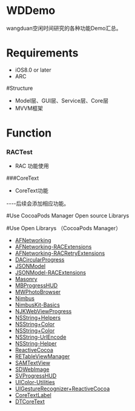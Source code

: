 # WDDemo
wangduan空闲时间研究的各种功能Demo汇总。
# Requirements
* iOS8.0 or later
* ARC

#Structure
* Model层、GUI层、Service层、Core层
* MVVM框架

# Function 
### RACTest
* RAC 功能使用

###CoreText
* CoreText功能

----后续会添加相应功能。

#Use CocoaPods Manager Open source Librarys

#Use Open Librarys （CocoaPods Manager）
* [AFNetworking](https://github.com/AFNetworking/AFNetworking.git)
* [AFNetworking-RACExtensions](https://github.com/CodaFi/AFNetworking-RACExtensions.git)
* [AFNetworking-RACRetryExtensions](https://github.com/legoless/AFNetworking-RACRetryExtensions.git)
* [DACircularProgress](https://github.com/danielamitay/DACircularProgress.git)
* [JSONModel](https://github.com/icanzilb/JSONModel.git)
* [JSONModel-RACExtensions](https://github.com/legoless/JSONModel-RACExtensions.git)
* [Masonry](https://github.com/cloudkite/Masonry)
* [MBProgressHUD](https://github.com/matej/MBProgressHUD.git)
* [MWPhotoBrowser](https://github.com/mwaterfall/MWPhotoBrowser.git)
* [Nimbus](https://github.com/jverkoey/nimbus.git)
* [NimbusKit-Basics](https://github.com/nimbuskit/basics.git)
* [NJKWebViewProgress](https://github.com/ninjinkun/NJKWebViewProgress)
* [NSString+Helpers](https://github.com/Bogdan-Stasjuk/NSString-Helpers.git)
* [NSString+Color](https://github.com/nicolasgoutaland/NSString-Color.git)
* [NSString+Color](https://github.com/nicolasgoutaland/NSString-Color.git)
* [NSString-UrlEncode](https://github.com/kevinrenskers/NSString-URLEncode.git)
* [NSString-Helper](https://github.com/giuseppenucifora/NSString-Helper.git)
* [ReactiveCocoa](https://github.com/ReactiveCocoa/ReactiveCocoa)
* [RETableViewManager](https://github.com/romaonthego/RETableViewManager.git)
* [SAMTextView](https://github.com/soffes/SAMTextView.git)
* [SDWebImage](https://github.com/rs/SDWebImage.git)
* [SVProgressHUD](https://github.com/TransitApp/SVProgressHUD.git)
* [UIColor-Utilities](https://github.com/fcanas/uicolor-utilities.git)
* [UIGestureRecognizer+ReactiveCocoa](https://github.com/kaiinui/UIGestureRecognizer-RACExtension.git)
* [CoreTextLabel](https://github.com/appfarms/CoreTextLabel.git)
* [DTCoreText](https://github.com/Cocoanetics/DTCoreText.git)
